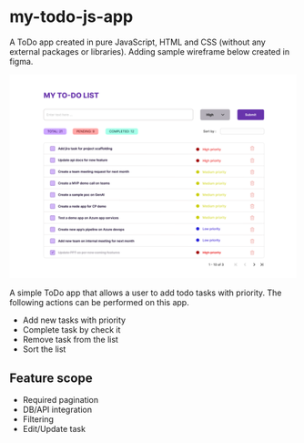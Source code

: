 # my-todo-js-app

A ToDo app created in pure JavaScript, HTML and CSS (without any external packages or libraries). Adding sample wireframe below created in figma.

![Screenshot](./assets/todo-figma-design-final-output.png)

A simple ToDo app that allows a user to add todo tasks with priority. The following actions can be performed on this app.

- Add new tasks with priority
- Complete task by check it
- Remove task from the list
- Sort the list

## Feature scope

- Required pagination
- DB/API integration
- Filtering
- Edit/Update task
